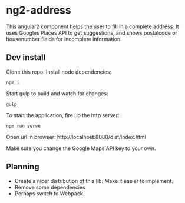 # ng2-address #

This angular2 component helps the user to fill in a complete address. It uses Googles Places API to get suggestions, and shows postalcode or housenumber fields for incomplete information.

## Dev install ##

Clone this repo. Install node dependencies:
```
npm i
```
Start gulp to build and watch for changes:
```
gulp
```

To start the application, fire up the http server:
```
npm run serve
```
Open url in browser: http://localhost:8080/dist/index.html

Make sure you change the Google Maps API key to your own.

## Planning ##
* Create a nicer distribution of this lib. Make it easier to implement.
* Remove some dependencies
* Perhaps switch to Webpack

